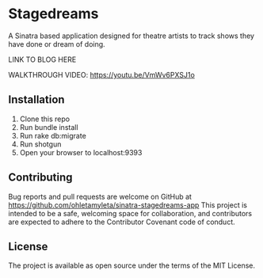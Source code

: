 # Stagedreams

A Sinatra based application designed for theatre artists to track shows they have done or dream of doing.

LINK TO BLOG HERE

WALKTHROUGH VIDEO: https://youtu.be/VmWv6PXSJ1o

## Installation

1) Clone this repo
2) Run bundle install
3) Run rake db:migrate
4) Run shotgun
5) Open your browser to localhost:9393

## Contributing

Bug reports and pull requests are welcome on GitHub at https://github.com/ohletamyleta/sinatra-stagedreams-app This project is intended to be a safe, welcoming space for collaboration, and contributors are expected to adhere to the Contributor Covenant code of conduct.

## License

The project is available as open source under the terms of the MIT License.
